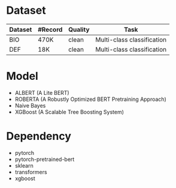 # Dataset

| Dataset | #Record | Quality | Task                      |
|---------|---------|---------|---------------------------|
| BIO     | 470K    | clean   | Multi-class classification|
| DEF     | 18K     | clean   | Multi-class classification|

# Model
- ALBERT (A Lite BERT)
- ROBERTA (A Robustly Optimized BERT Pretraining Approach)
- Naive Bayes
- XGBoost (A Scalable Tree Boosting System) 

# Dependency
- pytorch
- pytorch-pretrained-bert
- sklearn
- transformers
- xgboost
